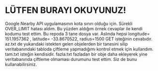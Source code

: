 # LÜTFEN BURAYI OKUYUNUZ!
  Google Nearby API uygulamasının kota sınırı olduğu için. Sürekli OVER_LIMIT hatası aldım.
  Bu yüzden aldığım örnek cevaplar ile kendi kodumu test ettim.
  Bu repoda 3 tane dosya var.
  Aslında hepsi longitude= 151.1957362 , latitude= -33.8670522, radius=1500 GET isteğinin cevabıdır.
  az.txt de yukarıdaki istekten gelen objelerden bir tanesini silip veritabanındaki tabloda çiftleme yapmadığımı kontrol etmek için kullandım.
  tam.txt isteğin kendisidir.
  fazla.txt fazladan bir obje daha ekleyerek yine veritabanında çiftleme olmaması durumunu test ettim.
  Siz de bunu kullanabilirsiniz.
